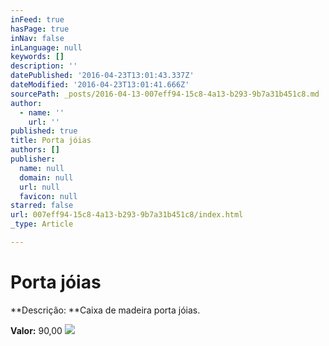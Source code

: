 ```yaml
---
inFeed: true
hasPage: true
inNav: false
inLanguage: null
keywords: []
description: ''
datePublished: '2016-04-23T13:01:43.337Z'
dateModified: '2016-04-23T13:01:41.666Z'
sourcePath: _posts/2016-04-13-007eff94-15c8-4a13-b293-9b7a31b451c8.md
author:
  - name: ''
    url: ''
published: true
title: Porta jóias
authors: []
publisher:
  name: null
  domain: null
  url: null
  favicon: null
starred: false
url: 007eff94-15c8-4a13-b293-9b7a31b451c8/index.html
_type: Article

---
```

# Porta jóias

**Descrição: **Caixa de madeira porta jóias.

**Valor:** 90,00
![](https://s3-us-west-2.amazonaws.com/the-grid-img/p/41eed2544ddd7df614fc95ef591040c7c8e82d31.jpg)